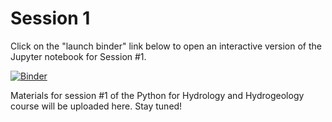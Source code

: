 # Session 1

[//]: #([![Binder](https://mybinder.org/badge_logo.svg)](https://mybinder.org/v2/gh/AustralianWaterSchool/PythonForHydrologists/main?filepath=Session1%2FSession1.ipynb))

Click on the "launch binder" link below to open an interactive version of the Jupyter notebook for Session #1.

[![Binder](https://mybinder.org/badge_logo.svg)](https://mybinder.org/v2/gh/AustralianWaterSchool/PythonForHydrologyAndHydrogeology/main?urlpath=https%3A%2F%2Fgithub.com%2FAustralianWaterSchool%2FPythonForHydrologyAndHydrogeology%2Ftree%2Fmain%2FSession1%2F%20Session%201%20Data%20wrangling%20and%20multivariate%20EDA.ipynb)

Materials for session #1 of the Python for Hydrology and Hydrogeology course will be uploaded here. Stay tuned!
